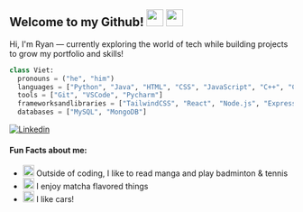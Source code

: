 ## Welcome to my Github!  <img width=30px src="https://emojis.slackmojis.com/emojis/images/1643514620/6248/dumpster-fire.gif?1643514620"> <img width=30px src="https://emojis.slackmojis.com/emojis/images/1643515023/10521/meow_code.gif?1643515023">

Hi, I'm Ryan — currently exploring the world of tech while building projects to grow my portfolio and skills!

```python
class Viet:
  pronouns = ("he", "him")
  languages = ["Python", "Java", "HTML", "CSS", "JavaScript", "C++", "C"]
  tools = ["Git", "VSCode", "Pycharm"]
  frameworksandlibraries = ["TailwindCSS", "React", "Node.js", "Express"]
  databases = ["MySQL", "MongoDB"]
```

[![Linkedin](https://img.shields.io/badge/LinkedIn-Profile-blue?logo=linkedin)](https://www.linkedin.com/in/ryan-thieu-a8ab1328a/)

#### Fun Facts about me:
 - <img src="https://fonts.gstatic.com/s/e/notoemoji/latest/1f3be/512.gif" alt="🎾" width="20" height="20"> Outside of coding, I like to read manga and play badminton & tennis
 - <img src="https://fonts.gstatic.com/s/e/notoemoji/latest/1f49a/512.gif" alt="💚" width="20" height="20"> I enjoy matcha flavored things
 - <img src="https://fonts.gstatic.com/s/e/notoemoji/latest/1f697/512.gif" alt="🚗" width="20" height="20"> I like cars!


